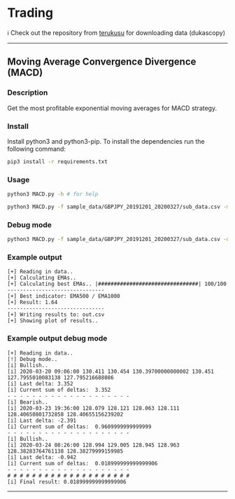 # Trading

:information_source: Check out the repository from [terukusu](https://github.com/terukusu/download-tick-from-dukascopy) for downloading data (dukascopy)

---
## Moving Average Convergence Divergence (MACD)
### Description
Get the most profitable exponential moving averages for MACD strategy. 

### Install 
Install python3 and python3-pip.
To install the dependencies run the following command:
```bash
pip3 install -r requirements.txt
```

### Usage
```bash
python3 MACD.py -h # for help
```

```bash
python3 MACD.py -f sample_data/GBPJPY_20191201_20200327/sub_data.csv -m 1000 -n 100 -p 4 -g -o out.csv 
```

### Debug mode
```bash
python3 MACD.py -f sample_data/GBPJPY_20191201_20200327/sub_data.csv -d 1000 -n 100
```

### Example output
```
[+] Reading in data..
[+] Calculating EMAs..
[+] Calculating best EMAs.. |################################| 100/100
-------------------------------
[+] Best indicator: EMA500 / EMA1000
[+] Result: 1.64
-------------------------------
[+] Writing results to: out.csv
[+] Showing plot of results..
```

### Example output debug mode
```
[+] Reading in data..
[!] Debug mode..
[i] Bullish..
[i] 2020-03-20 09:06:00 130.411 130.454 130.39700000000002 130.451 127.7955010083138 127.795216688086
[i] Last delta: 3.352
[i] Current sum of deltas:  3.352
- - - - - - - - - - - - - - - - - - - -
[i] Bearish..
[i] 2020-03-23 19:36:00 128.079 128.121 128.063 128.111 128.40650801732858 128.40655156239202
[i] Last delta: -2.391
[i] Current sum of deltas:  0.9609999999999999
- - - - - - - - - - - - - - - - - - - -
[i] Bullish..
[i] 2020-03-24 08:26:00 128.994 129.005 128.945 128.963 128.38283764761138 128.38279999159985
[i] Last delta: -0.942
[i] Current sum of deltas:  0.018999999999999906
- - - - - - - - - - - - - - - - - - - -
# # # # # # # # # # # # # # # # # # # #
[i] Final result: 0.018999999999999906
```


---
